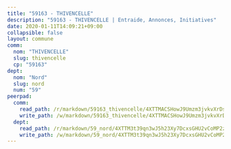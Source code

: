 ```yaml
---
title: "59163 - THIVENCELLE"
description: "59163 - THIVENCELLE | Entraide, Annonces, Initiatives"
date: 2020-01-11T14:09:21+09:00
collapsible: false
layout: commune
comm:
  nom: "THIVENCELLE"
  slug: thivencelle
  cp: "59163"
dept:
  nom: "Nord"
  slug: nord
  num: "59"
peerpad:
  comm:
    read_path: /r/markdown/59163_thivencelle/4XTTMACSHowJ9Umzm3jvkvXrDsP4z47kz6fPAxxuBcQH7VJbN
    write_path: /w/markdown/59163_thivencelle/4XTTMACSHowJ9Umzm3jvkvXrDsP4z47kz6fPAxxuBcQH7VJbN-K3TgUsVbNN5NVag4FiHXQNTfNmZgnFQYupBkJQpQLcsfdFUYtv8STEEqCVq4tY7u1ZRfgd5oP1G5amCmVLDZNLCB7gbqUtcrChB89oGXNHNz1WQpjbEBBMxY78SqYnPpVLJk29fz
  dept:
    read_path: /r/markdown/59_nord/4XTTM3t39qn3wJ5h23Xy7DcxsGHU2vCoMP2z3iS4TUn3TrtdJ
    write_path: /w/markdown/59_nord/4XTTM3t39qn3wJ5h23Xy7DcxsGHU2vCoMP2z3iS4TUn3TrtdJ-K3TgTuZGkuZqXfr6fpmH7pGsMT6ndvZQMyRDze5QBt7XScLWHoBi246kLoDKpTH2Yo4f3AFSSJqGc2ozvNww7qPLqsDjpvahxCbQ6F5znbfjp6kVgaDcTYc9LyhwSfYuCevnvZUQ
---
```


